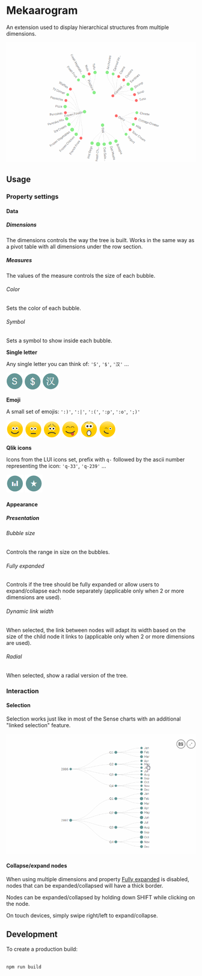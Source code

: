 # Mekaarogram

An extension used to display hierarchical structures from multiple dimensions.

![Mekaarogram](docs/assets/mekaarogram.gif)

## Usage
### Property settings

#### Data

##### Dimensions

The dimensions controls the way the tree is built.
Works in the same way as a pivot table with all dimensions under the row section.

##### Measures

The values of the measure controls the size of each bubble.

###### Color

Sets the color of each bubble.

###### Symbol

Sets a symbol to show inside each bubble.

**Single letter**

Any single letter you can think of: `'S'`, `'$'`, `'汉'` ...

![Letter S](docs/assets/letter.PNG) ![Letter $](docs/assets/letter_dollar.PNG) ![Letter 汉](docs/assets/letter_chinese.PNG)

**Emoji**

A small set of emojis: `':)'`, `':|'`, `':('`, `':p'`, `':o'`, `';)'`

![Smile](docs/assets/smile.PNG) ![Speechless](docs/assets/speechless.PNG) ![Sad](docs/assets/sad.PNG) ![Cheeky](docs/assets/cheeky.PNG) ![Surprised](docs/assets/surprised.PNG) ![Wink](docs/assets/wink.PNG)

**Qlik icons**

Icons from the LUI icons set, prefix with `q-` followed by the ascii number representing the icon: `'q-33'`, `'q-239'` ...

![Qlik-bar](docs/assets/q_33.PNG) ![Qlik-favorite](docs/assets/q_239.PNG)

#### Appearance

##### Presentation

###### Bubble size

Controls the range in size on the bubbles.

###### Fully expanded

Controls if the tree should be fully expanded or allow users to expand/collapse each node separately (applicable only when 2 or more dimensions are used).

###### Dynamic link width
When selected, the link between nodes will adapt its width based on the size of the child node it links to (applicable only when 2 or more dimensions are used).

###### Radial

When selected, show a radial version of the tree.

### Interaction

#### Selection

Selection works just like in most of the Sense charts with an additional "linked selection" feature.

![Mekaarogram selection](docs/assets/mekaarogram_selection.gif)

#### Collapse/expand nodes
When using multiple dimensions and property [Fully expanded](#fully-expanded) is disabled, nodes that can be expanded/collapsed will have a thick border.

Nodes can be expanded/collapsed by holding down SHIFT while clicking on the node.

On touch devices, simply swipe right/left to expand/collapse.


## Development

To create a production build:

```js

npm run build
```
